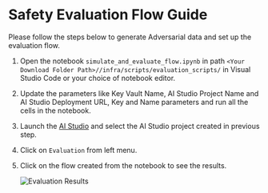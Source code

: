 # Safety Evaluation Flow Guide 
Please follow the steps below to generate Adversarial data and set up the evaluation flow. 

1. Open the notebook `simulate_and_evaluate_flow.ipynb` in path `<Your Download Folder Path>//infra/scripts/evaluation_scripts/` in Visual Studio Code or your choice of notebook editor.

2. Update the parameters like Key Vault Name, AI Studio Project Name and AI Studio Deployment URL, Key and Name parameters and run all the cells in the notebook.

3. Launch the [AI Studio](https://ai.azure.com/) and select the AI Studio project created in previous step.

4. Click on `Evaluation` from left menu.

5. Click on the flow created from the notebook to see the results.

    ![Evaluation Results](/docs/images/evaluation/safety_evaluation.png)




